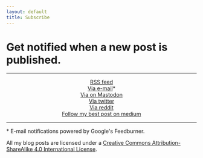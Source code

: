 ```yaml
---
layout: default
title: Subscribe
---
```


# Get notified when a new post is published.

---

<div style="text-align:center">    
  <a href="https://alex-esc.github.io/posts/feed.xml">RSS feed</a>
</div>


<div style="text-align:center">    
  <a href="https://feedburner.google.com/fb/a/mailverify?uri=alex-esc&amp;loc=en_US">Via e-mail</a>*
</div>


<div style="text-align:center">    
  <a href="https://bots.tinysubversions.com/u/alex_esc_blog_posts">Via on Mastodon</a>
</div>

<div style="text-align:center">    
  <a href="https://twitter.com/alex_esc_tweets">Via twitter</a>
</div>


<div style="text-align:center">    
  <a href="https://www.reddit.com/r/alex_esc_reddit/">Via reddit</a>
</div>

<div style="text-align:center">    
  <a href="https://medium.com/@alexesc">Follow my best post on medium</a>
</div>


---

\* E-mail notifications powered by Google's Feedburner.

[feedb]: https://feeds.feedburner.com/alex-esc




All my blog posts are licensed under a [Creative Commons Attribution-ShareAlike 4.0 International License][l].


[l]: https://creativecommons.org/licenses/by-sa/4.0/
